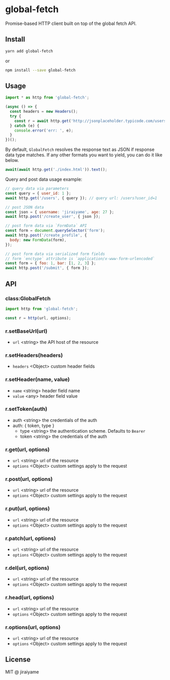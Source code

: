 # global-fetch

Promise-based HTTP client built on top of the global fetch API.

## Install

```sh
yarn add global-fetch
```
or
```sh
npm install --save global-fetch
```

## Usage

```js
import * as http from 'global-fetch';

(async () => {
  const headers = new Headers();
  try {
    const r = await http.get('http://jsonplaceholder.typicode.com/users', { headers });
  } catch (e) {
    console.error('err: ', e);
  }
})();
```

By default, `GlobalFetch` resolves the response text as JSON if response data type matches. If any other formats you want to yield, you can do it like below.

```js
await(await http.get('./index.html')).text();
```

Query and post data usage example:

```js
// query data via parameters
const query = { user_id: 1 };
await http.get('/users', { query }); // query url: /users?user_id=1

// post JSON data
const json = { username: 'jiraiyame', age: 27 };
await http.post('/create_user', { json });

// post form data via `FormData` API
const form = document.querySelector('form');
await http.post('/create_profile', {
  body: new FormData(form),
});

// post form data via serialized form fields
// form `enctype` attribute is `application/x-www-form-urlencoded`
const form = { foo: 1, bar: [1, 2, 3] };
await http.post('/submit', { form });
```

## API

### class:GlobalFetch

```js
import http from 'global-fetch';

const r = http(url, options);
```

### r.setBaseUrl(url)
- `url` &lt;string&gt; the API host of the resource

### r.setHeaders(headers)
- `headers` &lt;Object&gt; custom header fields

### r.setHeader(name, value)
- `name` &lt;string&gt; header field name
- `value` &lt;any&gt; header field value

### r.setToken(auth)
- auth &lt;string&gt; the credentials of the auth
- auth: { token, type }
  - type &lt;string&gt; the authentication scheme. Defaults to `Bearer`
  - token &lt;string&gt; the credentials of the auth

### r.get(url, options)
- `url` &lt;string&gt; url of the resource
- `options` &lt;Object&gt; custom settings apply to the request

### r.post(url, options)
- `url` &lt;string&gt; url of the resource
- `options` &lt;Object&gt; custom settings apply to the request

### r.put(url, options)
- `url` &lt;string&gt; url of the resource
- `options` &lt;Object&gt; custom settings apply to the request

### r.patch(url, options)
- `url` &lt;string&gt; url of the resource
- `options` &lt;Object&gt; custom settings apply to the request

### r.del(url, options)
- `url` &lt;string&gt; url of the resource
- `options` &lt;Object&gt; custom settings apply to the request

### r.head(url, options)
- `url` &lt;string&gt; url of the resource
- `options` &lt;Object&gt; custom settings apply to the request

### r.options(url, options)
- `url` &lt;string&gt; url of the resource
- `options` &lt;Object&gt; custom settings apply to the request

## License

MIT @ jiraiyame
